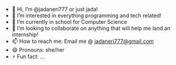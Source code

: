 - 👋 Hi, I’m @jadaneri777 or just jada!
- 👀 I’m interested in everything programming and tech related!
- 🌱 I’m currently in school for Computer Science
- 💞️ I’m looking to collaborate on anything that will help me land an internship!
- 📫 How to reach me: Email me @ jadaneri777@gmail.com
- 😄 Pronouns: she/her 
- ⚡ Fun fact: ...

<!---
jadaneri777/jadaneri777 is a ✨ special ✨ repository because its `README.md` (this file) appears on your GitHub profile.
You can click the Preview link to take a look at your changes.
--->
